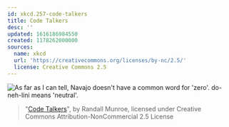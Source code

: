 ```yaml
---
id: xkcd.257-code-talkers
title: Code Talkers
desc: ''
updated: 1616186984550
created: 1178262000000
sources:
  name: xkcd
  url: 'https://creativecommons.org/licenses/by-nc/2.5/'
  license: Creative Commons 2.5
---
```

![As far as I can tell, Navajo doesn't have a common word for 'zero'.  do-neh-lini means 'neutral'.](https://imgs.xkcd.com/comics/code_talkers.png)
> "[Code Talkers](https://xkcd.com/257/)", by Randall Munroe, licensed under Creative Commons Attribution-NonCommercial 2.5 License
